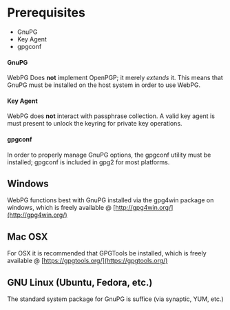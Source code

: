 # Prerequisites

* GnuPG
* Key Agent
* gpgconf

#### GnuPG

WebPG Does **not** implement OpenPGP; it merely *extends* it. This means that GnuPG must be installed on the host system in order to use WebPG.

#### Key Agent

WebPG does **not** interact with passphrase collection. A valid key agent is must present to unlock the keyring for private key operations.

#### gpgconf

In order to properly manage GnuPG options, the gpgconf utility must be installed; gpgconf is included in gpg2 for most platforms.

## Windows

WebPG functions best with GnuPG installed via the gpg4win package on windows, which is freely available @ [http://gpg4win.org/](http://gpg4win.org/)

## Mac OSX

For OSX it is recommended that GPGTools be installed, which is freely available @ [https://gpgtools.org/](https://gpgtools.org/)

## GNU Linux (Ubuntu, Fedora, etc.)

The standard system package for GnuPG is suffice (via synaptic, YUM, etc.)
